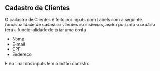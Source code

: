 ## Cadastro de Clientes 

O cadastro de Clientes é feito por inputs com Labels com a seguinte funcionalidade de cadastrar clientes no sistemas,
assim portanto o usuário terá a funcionalidade de criar uma conta 

- Nome
- E-mail
- CPF
- Endereço

E no final dos inputs tem o botão cadastro